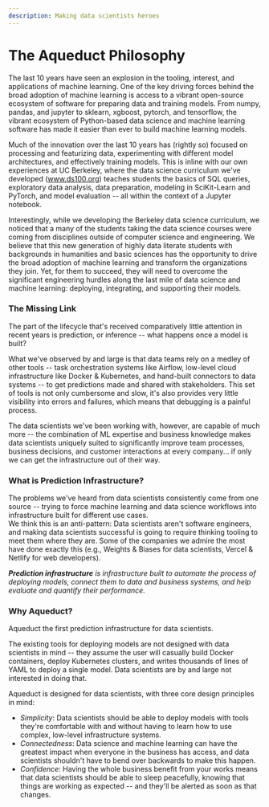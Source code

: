 ```yaml
---
description: Making data scientists heroes
---
```


# The Aqueduct Philosophy

The last 10 years have seen an explosion in the tooling, interest, and applications of machine learning. 
One of the key driving forces behind the broad adoption of machine learning is access to a vibrant open-source ecosystem of software for preparing data and training models. 
From numpy, pandas, and jupyter to sklearn, xgboost, pytorch, and tensorflow, the vibrant ecosystem of Python-based data science and machine learning software has made it easier than ever to build machine learning models.

Much of the innovation over the last 10 years has (rightly so) focused on processing and featurizing data, experimenting with different model architectures, and effectively training models. 
This is inline with our own experiences at UC Berkeley, where the data science curriculum we've developed (www.ds100.org) teaches students the basics of SQL queries, exploratory data analysis, data preparation, modeling in SciKit-Learn and PyTorch, and model evaluation -- all within the context of a Jupyter notebook. 

Interestingly, while we developing the Berkeley data science curriculum, we noticed that a many of the students taking the data science courses were coming from disciplines outside of computer science and engineering.
We believe that this new generation of highly data literate students with backgrounds in humanities and basic sciences has the opportunity to drive the broad adoption of machine learning and transform the organizations they join. 
Yet, for them to succeed, they will need to overcome the significant engineering hurdles along the last mile of data science and machine learning: deploying, integrating, and supporting their models.


### The Missing Link

The part of the lifecycle that's received comparatively little attention in recent years is prediction, or inference -- what happens once a model is built?&#x20;

What we've observed by and large is that data teams rely on a medley of other tools -- task orchestration systems like Airflow, low-level cloud infrastructure like Docker & Kubernetes, and hand-built connectors to data systems -- to get predictions made and shared with stakeholders. This set of tools is not only cumbersome and slow, it's also provides very little visibility into errors and failures, which means that debugging is a painful process.

The data scientists we've been working with, however, are capable of much more -- the combination of ML expertise and business knowledge makes data scientists uniquely suited to significantly improve team processes, business decisions, and customer interactions at every company... if only we can get the infrastructure out of their way.

### What is Prediction Infrastructure?

The problems we've heard from data scientists consistently come from one source -- trying to force machine learning and data science workflows into infrastructure built for different use cases.  
We think this is an anti-pattern: Data scientists aren't software engineers, and making data scientists successful is going to require thinking tooling to meet them where they are. 
Some of the companies we admire the most have done exactly this (e.g., Weights & Biases for data scientists, Vercel & Netlify for web developers).&#x20;

_**Prediction infrastructure** is infrastructure built to automate the process of deploying models, connect them to data and business systems, and help evaluate and quantify their performance._&#x20;

### Why Aqueduct?

Aqueduct the first prediction infrastructure for data scientists.&#x20;

The existing tools for deploying models are not designed with data scientists in mind -- they assume the user will casually build Docker containers, deploy Kubernetes clusters, and writes thousands of lines of YAML to deploy a single model. Data scientists are by and large not interested in doing that.&#x20;

Aqueduct is designed for data scientists, with three core design principles in mind:

* _Simplicity_: Data scientists should be able to deploy models with tools they're comfortable with and without having to learn how to use complex, low-level infrastructure systems.
* _Connectedness_: Data science and machine learning can have the greatest impact when everyone in the business has access, and data scientists shouldn't have to bend over backwards to make this happen.
* _Confidence_: Having the whole business benefit from your works means that data scientists should be able to sleep peacefully, knowing that things are working as expected -- and they'll be alerted as soon as that changes.&#x20;

